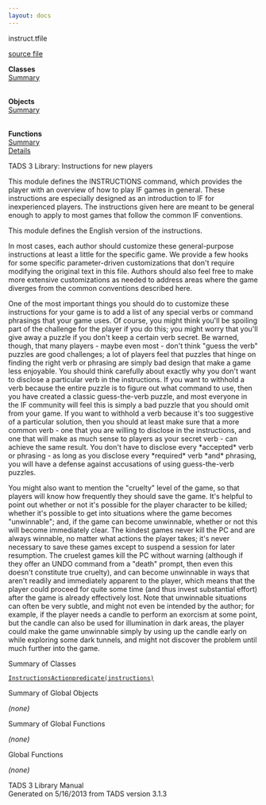 ```yaml
---
layout: docs
---
```

<span class="title">instruct.t</span><span class="type">file</span>

[source file](../source/instruct.t.html)

**Classes**  
[Summary](#_ClassSummary_)  
 

**Objects**  
[Summary](#_ObjectSummary_)  
 

**Functions**  
[Summary](#_FunctionSummary_)  
[Details](#_Functions_)



TADS 3 Library: Instructions for new players

This module defines the INSTRUCTIONS command, which provides the player
with an overview of how to play IF games in general. These instructions
are especially designed as an introduction to IF for inexperienced
players. The instructions given here are meant to be general enough to
apply to most games that follow the common IF conventions.

This module defines the English version of the instructions.

In most cases, each author should customize these general-purpose
instructions at least a little for the specific game. We provide a few
hooks for some specific parameter-driven customizations that don't
require modifying the original text in this file. Authors should also
feel free to make more extensive customizations as needed to address
areas where the game diverges from the common conventions described
here.

One of the most important things you should do to customize these
instructions for your game is to add a list of any special verbs or
command phrasings that your game uses. Of course, you might think you'll
be spoiling part of the challenge for the player if you do this; you
might worry that you'll give away a puzzle if you don't keep a certain
verb secret. Be warned, though, that many players - maybe even most -
don't think "guess the verb" puzzles are good challenges; a lot of
players feel that puzzles that hinge on finding the right verb or
phrasing are simply bad design that make a game less enjoyable. You
should think carefully about exactly why you don't want to disclose a
particular verb in the instructions. If you want to withhold a verb
because the entire puzzle is to figure out what command to use, then you
have created a classic guess-the-verb puzzle, and most everyone in the
IF community will feel this is simply a bad puzzle that you should omit
from your game. If you want to withhold a verb because it's too
suggestive of a particular solution, then you should at least make sure
that a more common verb - one that you are willing to disclose in the
instructions, and one that will make as much sense to players as your
secret verb - can achieve the same result. You don't have to disclose
every \*accepted\* verb or phrasing - as long as you disclose every
\*required\* verb \*and\* phrasing, you will have a defense against
accusations of using guess-the-verb puzzles.

You might also want to mention the "cruelty" level of the game, so that
players will know how frequently they should save the game. It's helpful
to point out whether or not it's possible for the player character to be
killed; whether it's possible to get into situations where the game
becomes "unwinnable"; and, if the game can become unwinnable, whether or
not this will become immediately clear. The kindest games never kill the
PC and are always winnable, no matter what actions the player takes;
it's never necessary to save these games except to suspend a session for
later resumption. The cruelest games kill the PC without warning
(although if they offer an UNDO command from a "death" prompt, then even
this doesn't constitute true cruelty), and can become unwinnable in ways
that aren't readily and immediately apparent to the player, which means
that the player could proceed for quite some time (and thus invest
substantial effort) after the game is already effectively lost. Note
that unwinnable situations can often be very subtle, and might not even
be intended by the author; for example, if the player needs a candle to
perform an exorcism at some point, but the candle can also be used for
illumination in dark areas, the player could make the game unwinnable
simply by using up the candle early on while exploring some dark
tunnels, and might not discover the problem until much further into the
game.



<span id="_ClassSummary_"></span>



<span class="hdln">Summary of Classes</span>  



[`InstructionsAction`](../object/InstructionsAction.html)[`predicate(instructions)`](../object/predicate(instructions).html)
<span id="_ObjectSummary_"></span>



<span class="hdln">Summary of Global Objects</span>  



*(none)* <span id="FunctionSummary_"></span>



<span class="hdln">Summary of Global Functions</span>  



*(none)* <span id="_Functions_"></span>



<span class="hdln">Global Functions</span>  



*(none)*



TADS 3 Library Manual  
Generated on 5/16/2013 from TADS version 3.1.3


